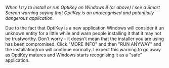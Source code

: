 *When I try to install or run OptiKey on Windows 8 (or above) I see a Smart Screen warning saying that OptiKey is an unrecognised and potentially dangerous application.*

Due to the fact that OptiKey is a new application Windows will consider it un unknown entity for a little while and warn people installing it that it may not be trustworthy. Don't worry - it doesn't mean that the installer you are using has been compromised. Click "MORE INFO" and then "RUN ANYWAY" and the installation/run will continue normally. I expect this warning to go away as OptiKey matures and Windows starts recognising it as a "safe" application.